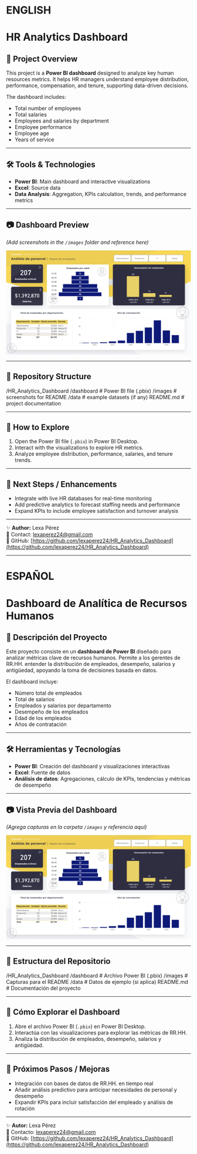 # ENGLISH

# HR Analytics Dashboard

## 📌 Project Overview
This project is a **Power BI dashboard** designed to analyze key human resources metrics. It helps HR managers understand employee distribution, performance, compensation, and tenure, supporting data-driven decisions.

The dashboard includes:
- Total number of employees
- Total salaries
- Employees and salaries by department
- Employee performance
- Employee age
- Years of service

---

## 🛠️ Tools & Technologies
- **Power BI**: Main dashboard and interactive visualizations  
- **Excel**: Source data  
- **Data Analysis**: Aggregation, KPIs calculation, trends, and performance metrics  

---

## 📷 Dashboard Preview
*(Add screenshots in the `/images` folder and reference here)*  

![Dashboard Screenshot](images/dashboard_screenshot.png)

---

## 📂 Repository Structure
/HR_Analytics_Dashboard
/dashboard # Power BI file (.pbix)
/images # screenshots for README
/data # example datasets (if any)
README.md # project documentation

---

## 🚀 How to Explore
1. Open the Power BI file (`.pbix`) in Power BI Desktop.  
2. Interact with the visualizations to explore HR metrics.  
3. Analyze employee distribution, performance, salaries, and tenure trends.  

---

## 📌 Next Steps / Enhancements
- Integrate with live HR databases for real-time monitoring  
- Add predictive analytics to forecast staffing needs and performance  
- Expand KPIs to include employee satisfaction and turnover analysis  

---

✨ **Author:** Lexa Pérez  
📧 Contact: lexaperez24@gmail.com  
🔗 GitHub: [https://github.com/lexaperez24/HR_Analytics_Dashboard](https://github.com/lexaperez24/HR_Analytics_Dashboard)



---

# ESPAÑOL

# Dashboard de Analítica de Recursos Humanos

## 📌 Descripción del Proyecto
Este proyecto consiste en un **dashboard de Power BI** diseñado para analizar métricas clave de recursos humanos. Permite a los gerentes de RR.HH. entender la distribución de empleados, desempeño, salarios y antigüedad, apoyando la toma de decisiones basada en datos.

El dashboard incluye:
- Número total de empleados
- Total de salarios
- Empleados y salarios por departamento
- Desempeño de los empleados
- Edad de los empleados
- Años de contratación

---

## 🛠️ Herramientas y Tecnologías
- **Power BI**: Creación del dashboard y visualizaciones interactivas  
- **Excel**: Fuente de datos  
- **Análisis de datos**: Agregaciones, cálculo de KPIs, tendencias y métricas de desempeño  

---

## 📷 Vista Previa del Dashboard
*(Agrega capturas en la carpeta `/images` y referencia aquí)*  

![Dashboard Screenshot](images/dashboard_screenshot.png)

---

## 📂 Estructura del Repositorio
/HR_Analytics_Dashboard
/dashboard # Archivo Power BI (.pbix)
/images # Capturas para el README
/data # Datos de ejemplo (si aplica)
README.md # Documentación del proyecto

---

## 🚀 Cómo Explorar el Dashboard
1. Abre el archivo Power BI (`.pbix`) en Power BI Desktop.  
2. Interactúa con las visualizaciones para explorar las métricas de RR.HH.  
3. Analiza la distribución de empleados, desempeño, salarios y antigüedad.  

---

## 📌 Próximos Pasos / Mejoras
- Integración con bases de datos de RR.HH. en tiempo real  
- Añadir análisis predictivo para anticipar necesidades de personal y desempeño  
- Expandir KPIs para incluir satisfacción del empleado y análisis de rotación  

---

✨ **Autor:** Lexa Pérez  
📧 Contacto: lexaperez24@gmail.com  
🔗 GitHub: [https://github.com/lexaperez24/HR_Analytics_Dashboard](https://github.com/lexaperez24/HR_Analytics_Dashboard)
